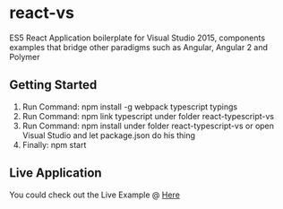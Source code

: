 
# react-vs
ES5 React Application boilerplate for Visual Studio 2015, components examples that bridge other paradigms such as Angular, 
Angular 2 and Polymer

## Getting Started
1. Run Command: npm install -g webpack typescript typings
2. Run Command: npm link typescript under folder react-typescript-vs
3. Run Command: npm install under folder react-typescript-vs or open Visual Studio and let package.json do his thing
4. Finally: npm start

## Live Application
You could check out the Live Example @ [Here](http://sergiowilson.net/Samples/react-vs/index.html)
